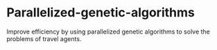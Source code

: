 # Parallelized-genetic-algorithms
Improve efficiency by using parallelized genetic algorithms to solve the problems of travel agents.
